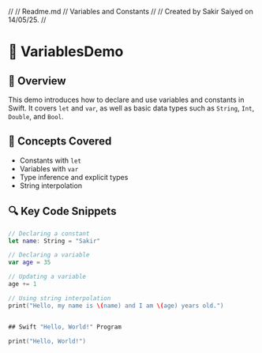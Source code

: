 //
//  Readme.md
//  Variables and Constants
//
//  Created by Sakir Saiyed on 14/05/25.
//

# 📘 VariablesDemo

## 📌 Overview
This demo introduces how to declare and use variables and constants in Swift. It covers `let` and `var`, as well as basic data types such as `String`, `Int`, `Double`, and `Bool`.

## 🧠 Concepts Covered
- Constants with `let`
- Variables with `var`
- Type inference and explicit types
- String interpolation


## 🔍 Key Code Snippets

```swift
// Declaring a constant
let name: String = "Sakir"

// Declaring a variable
var age = 35

// Updating a variable
age += 1

// Using string interpolation
print("Hello, my name is \(name) and I am \(age) years old.")


## Swift "Hello, World!" Program

print("Hello, World!") 

